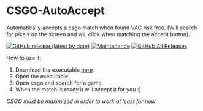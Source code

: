 # CSGO-AutoAccept
Automatically accepts a csgo match when found VAC risk free. (Will search for pixels on the screen and will click when matching the accept button).

[![GitHub release (latest by date)](https://img.shields.io/github/v/release/davidarroyo1234/CSGO-AutoAccept)](https://github.com/davidarroyo1234/CSGO-AutoAccept/releases)
[![Maintenance](https://img.shields.io/maintenance/yes/2023)](https://github.com/davidarroyo1234/CSGO-AutoAccept)
[![GitHub All Releases](https://img.shields.io/github/downloads/davidarroyo1234/CSGO-AutoAccept/total)](https://github.com/davidarroyo1234/CSGO-AutoAccept/releases)

How to use it:

 1. Download the executable [here](https://github.com/davidarroyo1234/CSGO-AutoAccept/releases).
 2. Open the executable.
 3. Open csgo and search for a game.
 4. When the match is ready it will accept it for you :)

*CSGO must be maximized in order to work at least for now*
